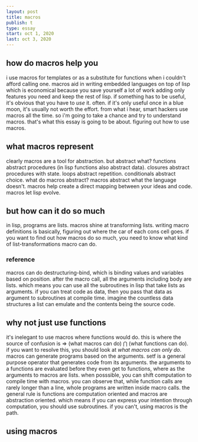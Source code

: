 ```yaml
---
layout: post
title: macros
publish: t
type: essay
start: oct 1, 2020
last: oct 3, 2020
---
```


## how do macros help you
i use macros for templates or as a substitute for functions when i couldn't afford calling one.
macros aid in writing embedded languages on top of lisp which is economical because you save yourself a lot of work adding only features you need and keep the rest of lisp.
if something has to be useful, it's obvious that you have to _use_ it. often.
if it's only useful once in a blue moon, it's usually not worth the effort.
from what i hear, smart hackers use macros all the time.
so i'm going to take a chance and try to understand macros.
that's what this essay is going to be about.
figuring out how to use macros.

## what macros represent
clearly macros are a tool for abstraction.
but abstract what?
functions abstract procedures
(in lisp functions also abstract data).
closures abstract procedures with state.
loops abstract repetition.
conditionals abstract choice.
what do macros abstract?
macros abstract what the language doesn't.
macros help create a direct mapping between your ideas and code.
macros let lisp evolve.

## but how can it do so much
in lisp, programs are lists.
macros shine at transforming lists.
writing macro definitions is basically, figuring out where the car of each cons cell goes.
if you want to find out how macros do so much, you need to know what kind of list-transformations macro can do.
### reference
macros can do destructuring-bind, which is binding values and variables based on position.
after the macro call, all the arguments including body are lists.
which means you can use all the subroutines in lisp that take lists as arguments.
if you can treat code as data, then you pass that data as argument to subroutines at compile time.
imagine the countless data structures a list can emulate and the contents being the source code.

## why not just use functions
it's inelegant to use macros where functions would do.
this is where the source of confusion is => (what macros can do) ⋂ (what functions can do).
if you want to resolve this, you should look at _what macros can only do_.
macros can generate programs based on the arguments.
setf is a general purpose operator that generates code from its arguments.
the arguments to a functions are evaluated before they even get to functions, where as the arguments to macros are lists.
when posssible, you can shift computation to compile time with macros.
you can observe that, while function calls are rarely longer than a line, whole programs are written inside macro calls.
the general rule is functions are computation oriented and macros are abstraction oriented.
which means if you can express your intention through computation, you should use subroutines.
if you can't, using macros is the path.

## using macros
